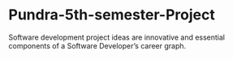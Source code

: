 # Pundra-5th-semester-Project
Software development project ideas are innovative and essential components of a Software Developer’s career graph. 
